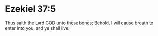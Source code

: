 # Ezekiel 37:5

Thus saith the Lord GOD unto these bones; Behold, I will cause breath to enter into you, and ye shall live: